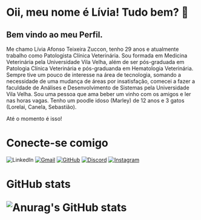 <div>
    <h1>Oii, meu nome é Lívia! Tudo bem?  👋 </h1>
    <h2>Bem vindo ao meu Perfil.</h2>
    <p> 
Me chamo Lívia Afonso Teixeira Zuccon, tenho 29 anos e atualmente trabalho como Patologista Clínica Veterinária.
Sou formada em Medicina Veterinária pela Universidade Vila Velha, além de ser pós-graduada em Patologia Clínica Veterinária e pós-graduanda em Hematologia Veterinária.
Sempre tive um pouco de interesse na área de tecnologia, somando a necessidade de uma mudança de áreas por insatisfação, comecei a fazer a faculdade de Análises e Desenvolvimento de Sistemas pela Universidade Vila Velha.
Sou uma pessoa que ama beber um vinho com os amigos e ler nas horas vagas.
Tenho um poodle idoso (Marley) de 12 anos e 3 gatos (Lorelai, Canela, Sebastião).
 </p>
Até o momento é isso! 
  </p>
</div>
<div>
    <h1>Conecte-se comigo</h1>

![LinkedIn](https://img.shields.io/badge/LinkedIn-0077B5?style=for-the-badge&logo=linkedin)
  [![Gmail](https://img.shields.io/badge/Gmail-333333?style=for-the-badge&logo=gmail)](mailto:livia.afonsotz@hotmail.com)
  [![GitHub](https://img.shields.io/badge/GitHub-100000?style=for-the-badge&logo=github)](https://github.com/liviaatzuccon)
[![Discord](https://img.shields.io/badge/Discord-7289DA?style=for-the-badge&logo=discord)](https://discord.com/channels/@livia.afonsotz)
[![Instagram](https://img.shields.io/badge/-Instagram-%23E4405F?style=for-the-badge&logo=instagram)](https://www.instagram.com/livia_atz/)

<h1> GitHub stats

![Anurag's GitHub stats](https://github-readme-stats.vercel.app/api?username=liviaatzuccon&theme=aura_dark_icons=true)